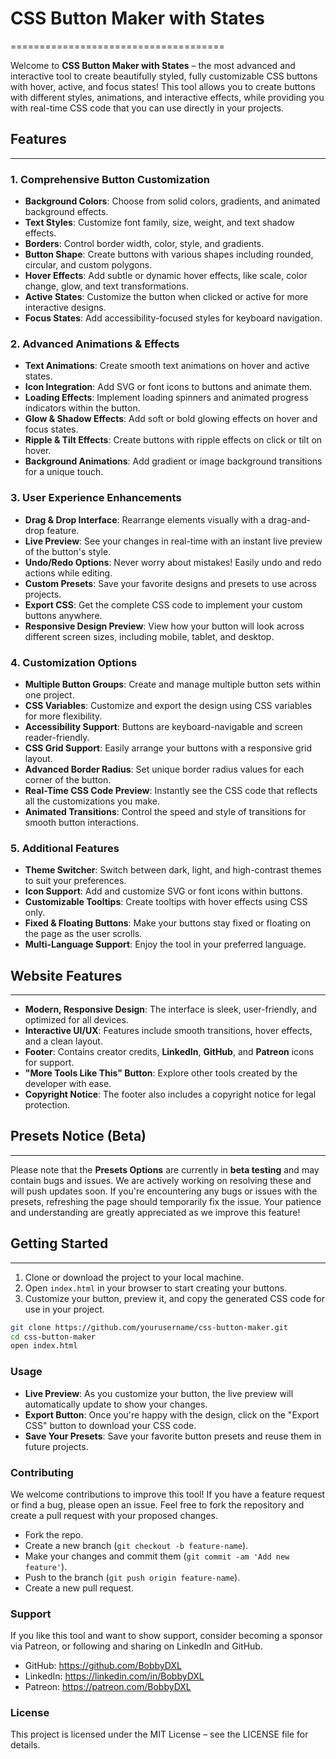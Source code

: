 # CSS Button Maker with States
=====================================

Welcome to **CSS Button Maker with States** – the most advanced and interactive tool to create beautifully styled, fully customizable CSS buttons with hover, active, and focus states! This tool allows you to create buttons with different styles, animations, and interactive effects, while providing you with real-time CSS code that you can use directly in your projects.

## Features
------------

### 1. Comprehensive Button Customization

*   **Background Colors**: Choose from solid colors, gradients, and animated background effects.
*   **Text Styles**: Customize font family, size, weight, and text shadow effects.
*   **Borders**: Control border width, color, style, and gradients.
*   **Button Shape**: Create buttons with various shapes including rounded, circular, and custom polygons.
*   **Hover Effects**: Add subtle or dynamic hover effects, like scale, color change, glow, and text transformations.
*   **Active States**: Customize the button when clicked or active for more interactive designs.
*   **Focus States**: Add accessibility-focused styles for keyboard navigation.

### 2. Advanced Animations & Effects

*   **Text Animations**: Create smooth text animations on hover and active states.
*   **Icon Integration**: Add SVG or font icons to buttons and animate them.
*   **Loading Effects**: Implement loading spinners and animated progress indicators within the button.
*   **Glow & Shadow Effects**: Add soft or bold glowing effects on hover and focus states.
*   **Ripple & Tilt Effects**: Create buttons with ripple effects on click or tilt on hover.
*   **Background Animations**: Add gradient or image background transitions for a unique touch.

### 3. User Experience Enhancements

*   **Drag & Drop Interface**: Rearrange elements visually with a drag-and-drop feature.
*   **Live Preview**: See your changes in real-time with an instant live preview of the button's style.
*   **Undo/Redo Options**: Never worry about mistakes! Easily undo and redo actions while editing.
*   **Custom Presets**: Save your favorite designs and presets to use across projects.
*   **Export CSS**: Get the complete CSS code to implement your custom buttons anywhere.
*   **Responsive Design Preview**: View how your button will look across different screen sizes, including mobile, tablet, and desktop.

### 4. Customization Options

*   **Multiple Button Groups**: Create and manage multiple button sets within one project.
*   **CSS Variables**: Customize and export the design using CSS variables for more flexibility.
*   **Accessibility Support**: Buttons are keyboard-navigable and screen reader-friendly.
*   **CSS Grid Support**: Easily arrange your buttons with a responsive grid layout.
*   **Advanced Border Radius**: Set unique border radius values for each corner of the button.
*   **Real-Time CSS Code Preview**: Instantly see the CSS code that reflects all the customizations you make.
*   **Animated Transitions**: Control the speed and style of transitions for smooth button interactions.

### 5. Additional Features

*   **Theme Switcher**: Switch between dark, light, and high-contrast themes to suit your preferences.
*   **Icon Support**: Add and customize SVG or font icons within buttons.
*   **Customizable Tooltips**: Create tooltips with hover effects using CSS only.
*   **Fixed & Floating Buttons**: Make your buttons stay fixed or floating on the page as the user scrolls.
*   **Multi-Language Support**: Enjoy the tool in your preferred language.

## Website Features
-------------------

*   **Modern, Responsive Design**: The interface is sleek, user-friendly, and optimized for all devices.
*   **Interactive UI/UX**: Features include smooth transitions, hover effects, and a clean layout.
*   **Footer**: Contains creator credits, **LinkedIn**, **GitHub**, and **Patreon** icons for support.
*   **"More Tools Like This" Button**: Explore other tools created by the developer with ease.
*   **Copyright Notice**: The footer also includes a copyright notice for legal protection.

## Presets Notice (Beta)
-------------------------

Please note that the **Presets Options** are currently in **beta testing** and may contain bugs and issues. We are actively working on resolving these and will push updates soon. If you're encountering any bugs or issues with the presets, refreshing the page should temporarily fix the issue. Your patience and understanding are greatly appreciated as we improve this feature!

## Getting Started
-----------------

1.  Clone or download the project to your local machine.
2.  Open `index.html` in your browser to start creating your buttons.
3.  Customize your button, preview it, and copy the generated CSS code for use in your project.

```bash
git clone https://github.com/yourusername/css-button-maker.git
cd css-button-maker
open index.html
```

### Usage

*   **Live Preview**: As you customize your button, the live preview will automatically update to show your changes.
*   **Export Button**: Once you're happy with the design, click on the "Export CSS" button to download your CSS code.
*   **Save Your Presets**: Save your favorite button presets and reuse them in future projects.

### Contributing

We welcome contributions to improve this tool! If you have a feature request or find a bug, please open an issue. Feel free to fork the repository and create a pull request with your proposed changes.

*   Fork the repo.
*   Create a new branch (`git checkout -b feature-name`).
*   Make your changes and commit them (`git commit -am 'Add new feature'`).
*   Push to the branch (`git push origin feature-name`).
*   Create a new pull request.

### Support

If you like this tool and want to show support, consider becoming a sponsor via Patreon, or following and sharing on LinkedIn and GitHub.

*   GitHub: <https://github.com/BobbyDXL>
*   LinkedIn: <https://linkedin.com/in/BobbyDXL>
*   Patreon: <https://patreon.com/BobbyDXL>

### License

This project is licensed under the MIT License – see the LICENSE file for details.